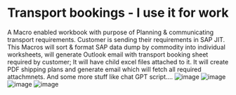 # Transport bookings - I use it for work 
A Macro enabled workbook with purpose of Planning & communicating transport requirements.
Customer is sending their requirements in SAP JIT.
This Macros will sort & format SAP data dump by commodity into individual worksheets, will generate Outlook email with transport booking sheet required by customer;
It will have child excel files attached to it. 
It will create PDF shipping plans and generate email which will fetch all required attachmnets. 
And some more stuff like chat GPT script....
![image](https://user-images.githubusercontent.com/104121149/218299645-50d612df-aabd-4304-a299-20af95445de8.png)
![image](https://user-images.githubusercontent.com/104121149/218299670-ec0c7a21-dac0-446a-b989-741e4d055ce0.png)
![image](https://user-images.githubusercontent.com/104121149/218299737-e0d447aa-8de8-4369-9c28-8b003d8b25df.png)
![image](https://user-images.githubusercontent.com/104121149/218299767-ceadc110-2798-4a6b-9dbf-02ff5b416dce.png)
